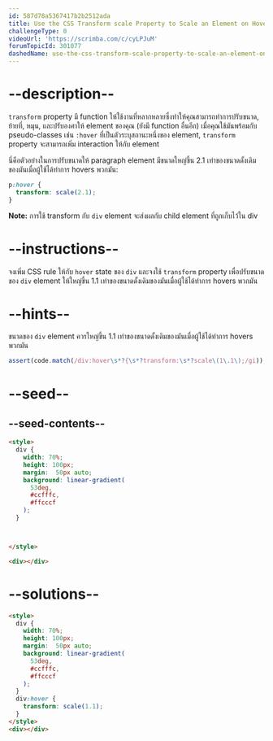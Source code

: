 ```yaml
---
id: 587d78a5367417b2b2512ada
title: Use the CSS Transform scale Property to Scale an Element on Hover
challengeType: 0
videoUrl: 'https://scrimba.com/c/cyLPJuM'
forumTopicId: 301077
dashedName: use-the-css-transform-scale-property-to-scale-an-element-on-hover
---
```


# --description--

`transform` property มี function ให้ใช้งานที่หลากหลายซึ่งทำให้คุณสามารถทำการปรับขนาด, ย้ายที่, หมุน, และปรับองศาให้ element ของคุณ (ยังมี function อื่นอีก)
เมื่อคุณใช้มันพร้อมกับ pseudo-classes เช่น `:hover` ที่เป็นตัวระบุสถานะหนึ่งของ element, 
`transform` property จะสามารถเพิ่ม interaction ให้กับ element

นี่คือตัวอย่างในการปรับขนาดให้ paragraph element มีขนาดใหญ่ขึ้น 2.1 เท่าของขนาดดั้งเดิมของมันเมื่อผู้ใช้ได้ทำการ hovers พวกมัน:

```css
p:hover {
  transform: scale(2.1);
}
```

**Note:** การใช้ transform กับ `div` element จะส่งผลกับ child element ที่ถูกเก็บไว้ใน div

# --instructions--

จงเพิ่ม CSS rule ให้กับ `hover` state ของ `div` และจงใช้ `transform` property เพื่อปรับขนาดของ `div` element ให้ใหญ่ขึ้น 1.1 เท่าของขนาดดั้งเดิมของมันเมื่อผู้ใช้ได้ทำการ hovers พวกมัน

# --hints--

ขนาดของ `div` element ควรใหญ่ขึ้น 1.1 เท่าของขนาดดั้งเดิมของมันเมื่อผู้ใช้ได้ทำการ hovers พวกมัน

```js
assert(code.match(/div:hover\s*?{\s*?transform:\s*?scale\(1\.1\);/gi));
```

# --seed--

## --seed-contents--

```html
<style>
  div {
    width: 70%;
    height: 100px;
    margin:  50px auto;
    background: linear-gradient(
      53deg,
      #ccfffc,
      #ffcccf
    );
  }



</style>

<div></div>
```

# --solutions--

```html
<style>
  div {
    width: 70%;
    height: 100px;
    margin:  50px auto;
    background: linear-gradient(
      53deg,
      #ccfffc,
      #ffcccf
    );
  }
  div:hover {
    transform: scale(1.1);
  }
</style>
<div></div>
```
